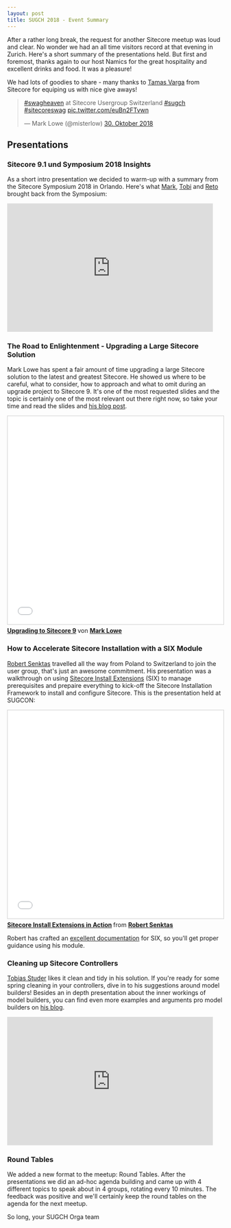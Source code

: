```yaml
---
layout: post
title: SUGCH 2018 - Event Summary
---
```


After a rather long break, the request for another Sitecore meetup was loud and clear. No wonder we had an all time visitors record at that evening in Zurich. Here's a short summary of the presentations held. But first and foremost, thanks again to our host Namics for the great hospitality and excellent drinks and food. It was a pleasure!

We had lots of goodies to share - many thanks to [Tamas Varga](https://www.linkedin.com/in/vargat/) from Sitecore for equiping us with nice give aways!

<blockquote class="twitter-tweet" data-lang="de"><p lang="en" dir="ltr"><a href="https://twitter.com/hashtag/swagheaven?src=hash&amp;ref_src=twsrc%5Etfw">#swagheaven</a> at Sitecore Usergroup Switzerland <a href="https://twitter.com/hashtag/sugch?src=hash&amp;ref_src=twsrc%5Etfw">#sugch</a> <a href="https://twitter.com/hashtag/sitecoreswag?src=hash&amp;ref_src=twsrc%5Etfw">#sitecoreswag</a> <a href="https://t.co/euBn2FTvwn">pic.twitter.com/euBn2FTvwn</a></p>&mdash; Mark Lowe (@misterlow) <a href="https://twitter.com/misterlow/status/1057304367735496704?ref_src=twsrc%5Etfw">30. Oktober 2018</a></blockquote>
<script async src="https://platform.twitter.com/widgets.js" charset="utf-8"></script>

## Presentations

### Sitecore 9.1 und Symposium 2018 Insights

As a short intro presentation we decided to warm-up with a summary from the Sitecore Symposium 2018 in Orlando. Here's what [Mark](https://twitter.com/misterlow), [Tobi](https://twitter.com/studert) and [Reto](https://twitter.com/retohugi) brought back from the Symposium:

<iframe src="https://docs.google.com/presentation/d/e/2PACX-1vS4_TgfRABBg8DzM-_81DLwmTN_W8QKRx6UhWiK8nGy-XGaeez0zmWMtlmvm6AflNFOz2eVBzn8xXoR/embed?start=false&loop=false&delayms=3000" frameborder="0" width="480" height="299" allowfullscreen="true" mozallowfullscreen="true" webkitallowfullscreen="true"></iframe>

### The Road to Enlightenment - Upgrading a Large Sitecore Solution

Mark Lowe has spent a fair amount of time upgrading a large Sitecore solution to the latest and greatest Sitecore. He showed us where to be careful, what to consider, how to approach and what to omit during an upgrade project to Sitecore 9. It's one of the most requested slides and the topic is certainly one of the most relevant out there right now, so take your time and read the slides and [his blog post](https://sitecoreblog.marklowe.ch/2018/12/10-issues-you-might-run-into-when-upgrading-to-sitecore-9/).

<iframe src="//www.slideshare.net/slideshow/embed_code/key/b5bFN74Q1r11XC" width="595" height="485" frameborder="0" marginwidth="0" marginheight="0" scrolling="no" style="border:1px solid #CCC; border-width:1px; margin-bottom:5px; max-width: 100%;" allowfullscreen> </iframe> <div style="margin-bottom:5px"> <strong> <a href="//www.slideshare.net/secret/b5bFN74Q1r11XC" title="Upgrading to Sitecore 9" target="_blank">Upgrading to Sitecore 9</a> </strong> von <strong><a href="//www.slideshare.net/MarkLowe11" target="_blank">Mark Lowe</a></strong> </div>

### How to Accelerate Sitecore Installation with a SIX Module

[Robert Senktas](https://twitter.com/RobsonAutomator) travelled all the way from Poland to Switzerland to join the user group, that's just an awesome commitment. His presentation was a walkthrough on using [Sitecore Install Extensions](https://github.com/SoftServeInc/SitecoreInstallExtensions) (SIX) to manage prerequisites and prepaire everything to kick-off the Sitecore Installation Framework to install and configure Sitecore. This is the presentation held at SUGCON:

<iframe src="//www.slideshare.net/slideshow/embed_code/key/jbEzdxUcprtjkf" width="595" height="485" frameborder="0" marginwidth="0" marginheight="0" scrolling="no" style="border:1px solid #CCC; border-width:1px; margin-bottom:5px; max-width: 100%;" allowfullscreen> </iframe> <div style="margin-bottom:5px"> <strong> <a href="//www.slideshare.net/RobertSenktas/sitecore-install-extensions-in-action" title="Sitecore Install Extensions in Action" target="_blank">Sitecore Install Extensions in Action</a> </strong> from <strong><a href="https://www.slideshare.net/RobertSenktas" target="_blank">Robert Senktas</a></strong> </div>

Robert has crafted an [excellent documentation](https://github.com/SoftServeInc/SitecoreInstallExtensions/wiki) for SIX, so you'll get proper guidance using his module.

### Cleaning up Sitecore Controllers

[Tobias Studer](https://twitter.com/studert) likes it clean and tidy in his solution. If you're ready for some spring cleaning in your controllers, dive in to his suggestions around model builders! Besides an in depth presentation about the inner workings of model builders, you can find even more examples and arguments pro model builders on [his blog](https://www.studert.com/).

<iframe src="https://docs.google.com/presentation/d/e/2PACX-1vSv2XjI0CoOqdk1154ORAev95ObT2WRoa7Z0or9e0q4M1Q2O8WqmiZhD6twmTNlHFvLI0UVhxrbNDFp/embed?start=false&loop=false&delayms=3000" frameborder="0" width="480" height="299" allowfullscreen="true" mozallowfullscreen="true" webkitallowfullscreen="true"></iframe>


### Round Tables

We added a new format to the meetup: Round Tables. After the presentations we did an ad-hoc agenda building and came up with 4 different topics to speak about in 4 groups, rotating every 10 minutes. The feedback was positive and we'll certainly keep the round tables on the agenda for the next meetup.

So long,
your SUGCH Orga team
